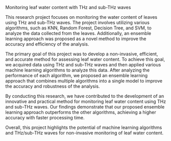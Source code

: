 Monitoring leaf water content with THz and sub-THz waves

This research project focuses on monitoring the water content of leaves using THz and sub-THz waves. The project involves utilizing various algorithms, such as KNN, Random Forest, Decision Tree, and SVM, to analyze the data collected from the leaves. Additionally, an ensemble learning approach was proposed as a novel method to improve the accuracy and efficiency of the analysis.

The primary goal of this project was to develop a non-invasive, efficient, and accurate method for assessing leaf water content. To achieve this goal, we acquired data using THz and sub-THz waves and then applied various machine learning algorithms to analyze this data. After analyzing the performance of each algorithm, we proposed an ensemble learning approach that combines multiple algorithms into a single model to improve the accuracy and robustness of the analysis.

By conducting this research, we have contributed to the development of an innovative and practical method for monitoring leaf water content using THz and sub-THz waves. Our findings demonstrate that our proposed ensemble learning approach outperforms the other algorithms, achieving a higher accuracy with faster processing time.

Overall, this project highlights the potential of machine learning algorithms and THz/sub-THz waves for non-invasive monitoring of leaf water content.
